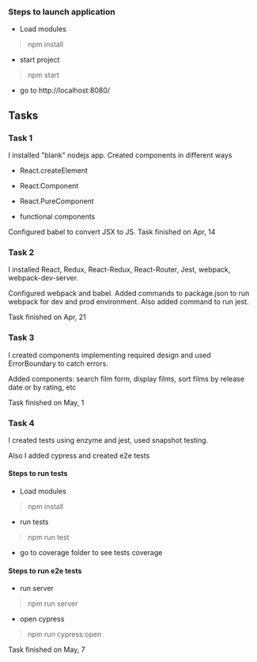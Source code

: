 ### Steps to launch application

* Load modules

> npm install

* start project

> npm start

* go to http://localhost:8080/

## Tasks

### Task 1

I installed "blank" nodejs app. Created components in different ways
* React.createElement

* React.Component

* React.PureComponent

* functional components

Configured babel to convert JSX to JS.
Task finished on Apr, 14

### Task 2

I installed React, Redux, React-Redux, React-Router, Jest, webpack, webpack-dev-server.

Configured webpack and babel. Added commands to package.json to run webpack for dev and prod environment. Also added command to run jest.

Task finished on Apr, 21

### Task 3

I created components implementing required design and used ErrorBoundary to catch errors.

Added components: search film form, display films, sort films by release date or by rating, etc

Task finished on May, 1

### Task 4

I created tests using enzyme and jest, used snapshot testing.

Also I added cypress and created e2e tests

#### Steps to run tests

* Load modules

> npm install

* run tests

> npm run test

* go to coverage folder to see tests coverage

#### Steps to run e2e tests

* run server

> npm run server

* open cypress

> npm run cypress:open

Task finished on May, 7